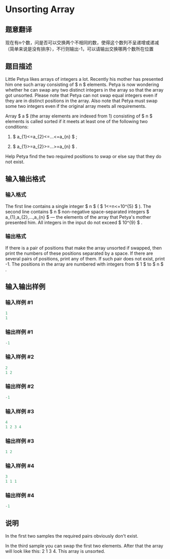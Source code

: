 # Unsorting Array

## 题意翻译

现在有n个数，问是否可以交换两个不相同的数，使得这个数列不呈递增或递减（简单来说是没有排序），不行则输出-1，可以请输出交换哪两个数所在位置

## 题目描述

Little Petya likes arrays of integers a lot. Recently his mother has presented him one such array consisting of $ n $ elements. Petya is now wondering whether he can swap any two distinct integers in the array so that the array got unsorted. Please note that Petya can not swap equal integers even if they are in distinct positions in the array. Also note that Petya must swap some two integers even if the original array meets all requirements.

Array $ a $ (the array elements are indexed from 1) consisting of $ n $ elements is called sorted if it meets at least one of the following two conditions:

1. $ a_{1}<=a_{2}<=...<=a_{n} $ ;

2. $ a_{1}>=a_{2}>=...>=a_{n} $ .

Help Petya find the two required positions to swap or else say that they do not exist.

## 输入输出格式

### 输入格式

The first line contains a single integer $ n $ ( $ 1<=n<=10^{5} $ ). The second line contains $ n $ non-negative space-separated integers $ a_{1},a_{2},...,a_{n} $ — the elements of the array that Petya's mother presented him. All integers in the input do not exceed $ 10^{9} $ .

### 输出格式

If there is a pair of positions that make the array unsorted if swapped, then print the numbers of these positions separated by a space. If there are several pairs of positions, print any of them. If such pair does not exist, print -1. The positions in the array are numbered with integers from $ 1 $ to $ n $ .

## 输入输出样例

### 输入样例 #1

```cpp
1
1

```
### 输出样例 #1

```cpp
-1

```
### 输入样例 #2

```cpp
2
1 2

```
### 输出样例 #2

```cpp
-1

```
### 输入样例 #3

```cpp
4
1 2 3 4

```
### 输出样例 #3

```cpp
1 2

```
### 输入样例 #4

```cpp
3
1 1 1

```
### 输出样例 #4

```cpp
-1

```
## 说明

In the first two samples the required pairs obviously don't exist.

In the third sample you can swap the first two elements. After that the array will look like this: 2 1 3 4. This array is unsorted.

